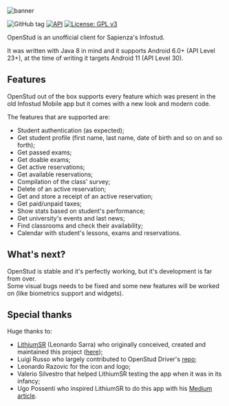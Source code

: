 ![banner](https://user-images.githubusercontent.com/8293810/46977822-72575800-d0cd-11e8-90d9-6132083a0c33.png)

![GitHub tag](https://img.shields.io/github/tag/matypist/openstud_client.svg)
[![API](https://img.shields.io/badge/API-23%2B-brightgreen.svg?style=flat)](https://android-arsenal.com/api?level=23)
[![License: GPL v3](https://img.shields.io/badge/License-GPL%20v3-blue.svg)](https://www.gnu.org/licenses/gpl-3.0)

OpenStud is an unofficial client for Sapienza's Infostud.

It was written with Java 8 in mind and it supports Android 6.0+ (API Level 23+), at the time of writing it targets Android 11 (API Level 30).

## Features

OpenStud out of the box supports every feature which was present in the old Infostud Mobile app but it comes with a new look and modern code.

The features that are supported are:
- Student authentication (as expected);
- Get student profile (first name, last name, date of birth and so on and so forth);
- Get passed exams;
- Get doable exams;
- Get active reservations;
- Get available reservations;
- Compilation of the class' survey;
- Delete of an active reservation;
- Get and store a receipt of an active reservation;
- Get paid/unpaid taxes;
- Show stats based on student's performance;
- Get university's events and last news;
- Find classrooms and check their availability;
- Calendar with student's lessons, exams and reservations.

## What's next?

OpenStud is stable and it's perfectly working, but it's development is far from over.\
Some visual bugs needs to be fixed and some new features will be worked on (like biometrics support and widgets).

## Special thanks

Huge thanks to:
- [LithiumSR](https://github.com/LithiumSR/) (Leonardo Sarra) who originally conceived, created and maintained this project ([here](https://github.com/LithiumSR/openstud_client));
- Luigi Russo who largely contributed to OpenStud Driver's [repo](https://github.com/matypist/openstud_driver);
- Leonardo Razovic for the icon and logo;
- Valerio Silvestro that helped LithiumSR testing the app when it was in its infancy;
- Ugo Possenti who inspired LithiumSR to do this app with his [Medium article](https://medium.com/@MEPoss/ora-infostud-non-fa-più-schifo-21720720e556).
